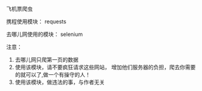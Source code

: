 飞机票爬虫

携程使用模块：
requests

去哪儿网使用的模块：
selenium


注意：
1. 去哪儿网只爬第一页的数据
2. 使用该模块，请不要疯狂请求这些网站，
   增加他们服务器的负担，爬去你需要的就可以了,做一个有操守的人！
3. 使用该模块，做违法的事，与作者无关


